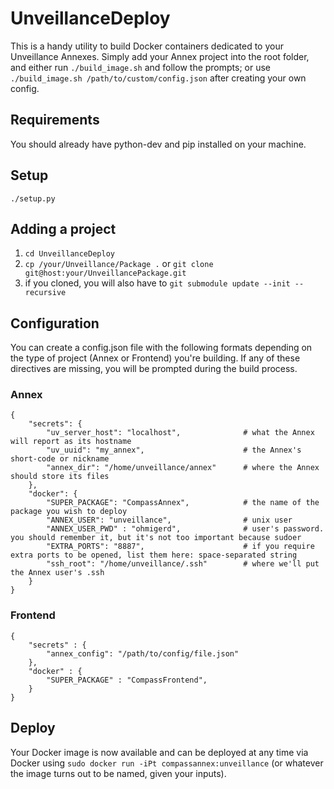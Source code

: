 # UnveillanceDeploy

This is a handy utility to build Docker containers dedicated to your Unveillance Annexes.  Simply add your Annex project into the root folder, and either run `./build_image.sh` and follow the prompts; or use `./build_image.sh /path/to/custom/config.json` after creating your own config.

## Requirements

You should already have python-dev and pip installed on your machine.

## Setup

`./setup.py`

## Adding a project

1.	`cd UnveillanceDeploy`
1.	`cp /your/Unveillance/Package .` or `git clone git@host:your/UnveillancePackage.git`
1.	if you cloned, you will also have to `git submodule update --init --recursive` 

## Configuration

You can create a config.json file with the following formats depending on the type of project (Annex or Frontend) you're building.  If any of these directives are missing, you will be prompted during the build process.

### Annex

	{
		"secrets": {
			"uv_server_host": "localhost",				# what the Annex will report as its hostname
			"uv_uuid": "my_annex",						# the Annex's short-code or nickname
			"annex_dir": "/home/unveillance/annex"		# where the Annex should store its files
		},
		"docker": {
			"SUPER_PACKAGE": "CompassAnnex", 			# the name of the package you wish to deploy
			"ANNEX_USER": "unveillance", 				# unix user
			"ANNEX_USER_PWD" : "ohmigerd",				# user's password.  you should remember it, but it's not too important because sudoer
			"EXTRA_PORTS": "8887",						# if you require extra ports to be opened, list them here: space-separated string
			"ssh_root": "/home/unveillance/.ssh"		# where we'll put the Annex user's .ssh
		}
	}

### Frontend

	{
		"secrets" : {
			"annex_config": "/path/to/config/file.json"
		},
		"docker" : {
			"SUPER_PACKAGE" : "CompassFrontend",
		}
	}

## Deploy

Your Docker image is now available and can be deployed at any time via Docker using `sudo docker run -iPt compassannex:unveillance` (or whatever the image turns out to be named, given your inputs).